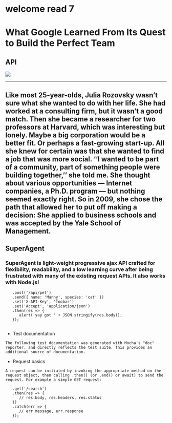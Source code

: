 # welcome read 7 

# What Google Learned From Its Quest to Build the Perfect Team

## API 

![](https://miro.medium.com/max/2732/0*i7fJUtpWii7usHFV.)

<hr>

## Like most 25-year-olds, Julia Rozovsky wasn’t sure what she wanted to do with her life. She had worked at a consulting firm, but it wasn’t a good match. Then she became a researcher for two professors at Harvard, which was interesting but lonely. Maybe a big corporation would be a better fit. Or perhaps a fast-growing start-up. All she knew for certain was that she wanted to find a job that was more social. ‘‘I wanted to be part of a community, part of something people were building together,’’ she told me. She thought about various opportunities — Internet companies, a Ph.D. program — but nothing seemed exactly right. So in 2009, she chose the path that allowed her to put off making a decision: She applied to business schools and was accepted by the Yale School of Management.

## SuperAgent 

### SuperAgent is light-weight progressive ajax API crafted for flexibility, readability, and a low learning curve after being frustrated with many of the existing request APIs. It also works with Node.js! 

```request
   .post('/api/pet')
   .send({ name: 'Manny', species: 'cat' })
   .set('X-API-Key', 'foobar')
   .set('Accept', 'application/json')
   .then(res => {
      alert('yay got ' + JSON.stringify(res.body));
   });
   
   ```


   * Test documentation

``The following test documentation was generated with Mocha's "doc" reporter, and directly reflects the test suite. This provides an additional source of documentation.``

* Request basics

``A request can be initiated by invoking the appropriate method on the request object, then calling .then() (or .end() or await) to send the request. For example a simple GET request:``


``` request
   .get('/search')
   .then(res => {
      // res.body, res.headers, res.status
   })
   .catch(err => {
      // err.message, err.response
   });
   ```

